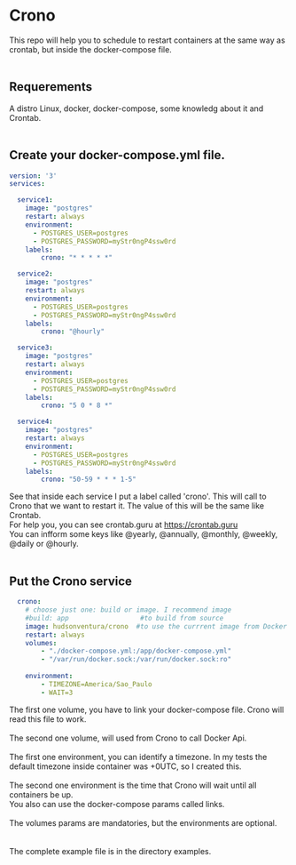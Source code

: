 # Crono
This repo will help you to schedule to restart containers at the same way  as crontab, but inside the docker-compose file.
<br>
<br>
## Requerements
A distro Linux, docker, docker-compose, some knowledg about it and Crontab.
<br>
<br>
## Create your docker-compose.yml file.
```yaml
version: '3'
services:

  service1:
    image: "postgres"
    restart: always
    environment:
      - POSTGRES_USER=postgres
      - POSTGRES_PASSWORD=myStr0ngP4ssw0rd
    labels:
        crono: "* * * * *"

  service2:
    image: "postgres"
    restart: always
    environment:
      - POSTGRES_USER=postgres
      - POSTGRES_PASSWORD=myStr0ngP4ssw0rd
    labels:
        crono: "@hourly"

  service3:
    image: "postgres"
    restart: always
    environment:
      - POSTGRES_USER=postgres
      - POSTGRES_PASSWORD=myStr0ngP4ssw0rd
    labels:
        crono: "5 0 * 8 *"

  service4:
    image: "postgres"
    restart: always
    environment:
      - POSTGRES_USER=postgres
      - POSTGRES_PASSWORD=myStr0ngP4ssw0rd
    labels:
        crono: "50-59 * * * 1-5"
```
See that inside each service I put a label called 'crono'. This will call to Crono that we want to restart it. The value of this will be the same like Crontab.<br>
For help you, you can see crontab.guru at https://crontab.guru<br>
You can infform some keys like @yearly, @annually, @monthly, @weekly, @daily or @hourly.
<br>
<br>
## Put the Crono service
```yaml
  crono:
    # choose just one: build or image. I recommend image
    #build: app                  #to build from source
    image: hudsonventura/crono  #to use the currrent image from Docker Hub
    restart: always
    volumes:
        - "./docker-compose.yml:/app/docker-compose.yml"
        - "/var/run/docker.sock:/var/run/docker.sock:ro"
    
    environment: 
        - TIMEZONE=America/Sao_Paulo
        - WAIT=3
```
The first one volume, you have to link your docker-compose file. Crono will read this file to work.
<br>
<br>
The second one volume, will used from Crono to call Docker Api.
<br>
<br>
The first one environment, you can identify a timezone. In my tests the default timezone inside container was +0UTC, so I created this.
<br>
<br>
The second one environment is the time that Crono will wait until all containers be up.<br>
You also can use the docker-compose params called links.
<br>
<br>
The volumes params are mandatories, but the environments are optional.
<br>
<br>
<br>
The complete example file is in the directory examples.
